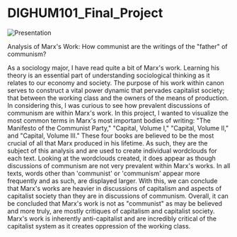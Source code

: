 # DIGHUM101_Final_Project

![Presentation ](https://github.com/mollypigot/DIGHUM101_Final_Project/assets/134333965/6069ac65-7b8f-4eab-b0d9-34efc180e267)

Analysis of Marx's Work: How communist are the writings of the "father" of communism?

As a sociology major, I have read quite a bit of Marx's work. Learning his theory is an essential part of understanding sociological thinking as it relates to our economy and society. The purpose of his work within canon serves to construct a vital power dynamic that pervades capitalist society; that between the working class and the owners of the means of production. In considering this, I was curious to see how prevalent discussions of communism are within Marx's work. In this project, I wanted to visualize the most common terms in Marx's most important bodies of writing: "The Manifesto of the Communist Party," "Capital, Volume I," "Capital, Volume II," and "Capital, Volume III." These four books are believed to be the most crucial of all that Marx produced in his lifetime. As such, they are the subject of this analysis and are used to create individual wordclouds for each text. Looking at the wordclouds created, it does appear as though discussions of communism are not very prevalent within Marx's works. In all texts, words other than 'communist' or 'communism' appear more frequently and as such, are displayed larger. With this, we can conclude that Marx's works are heavier in discussions of capitalism and aspects of capitalist society than they are in discussions of communism. Overall, it can be concluded that Marx's work is not as "communist" as may be believed and more truly, are mostly critiques of capitalism and capitalist society. Marx's work is inherently anti-capitalist and are incredibly critical of the capitalist system as it creates oppression of the working class.
